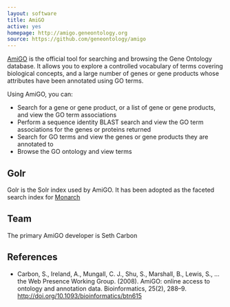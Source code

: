 ```yaml
---
layout: software
title: AmiGO
active: yes
homepage: http://amigo.geneontology.org
source: https://github.com/geneontology/amigo
---
```


[AmiGO](http://amigo.geneontology.org) is the official tool for searching and browsing the Gene Ontology database. It allows you to explore a controlled vocabulary of terms covering biological concepts, and a large number of genes or gene products whose attributes have been annotated using GO terms.

Using AmiGO, you can:

 * Search for a gene or gene product, or a list of gene or gene products, and view the GO term associations
 * Perform a sequence identity BLAST search and view the GO term associations for the genes or proteins returned
 * Search for GO terms and view the genes or gene products they are annotated to
 * Browse the GO ontology and view terms

## Golr

Golr is the Solr index used by AmiGO. It has been adopted as the faceted search index for [Monarch](../../project/monarch)

## Team

The primary AmiGO developer is Seth Carbon

## References

 * Carbon, S., Ireland, A., Mungall, C. J., Shu, S., Marshall, B., Lewis, S., … the Web Presence Working Group. (2008). AmiGO: online access to ontology and annotation data. Bioinformatics, 25(2), 288–9. http://doi.org/10.1093/bioinformatics/btn615
